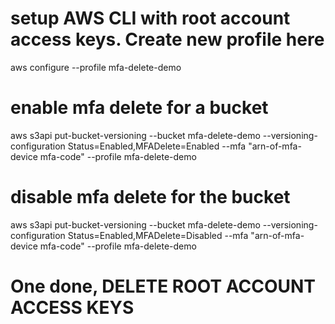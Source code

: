 # setup AWS CLI with root account access keys. Create new profile here
aws configure --profile mfa-delete-demo

# enable mfa delete for a bucket
aws s3api put-bucket-versioning --bucket mfa-delete-demo --versioning-configuration Status=Enabled,MFADelete=Enabled --mfa "arn-of-mfa-device mfa-code" --profile mfa-delete-demo

# disable mfa delete for the bucket
aws s3api put-bucket-versioning --bucket mfa-delete-demo --versioning-configuration Status=Enabled,MFADelete=Disabled --mfa "arn-of-mfa-device mfa-code" --profile mfa-delete-demo

# One done, DELETE ROOT ACCOUNT ACCESS KEYS